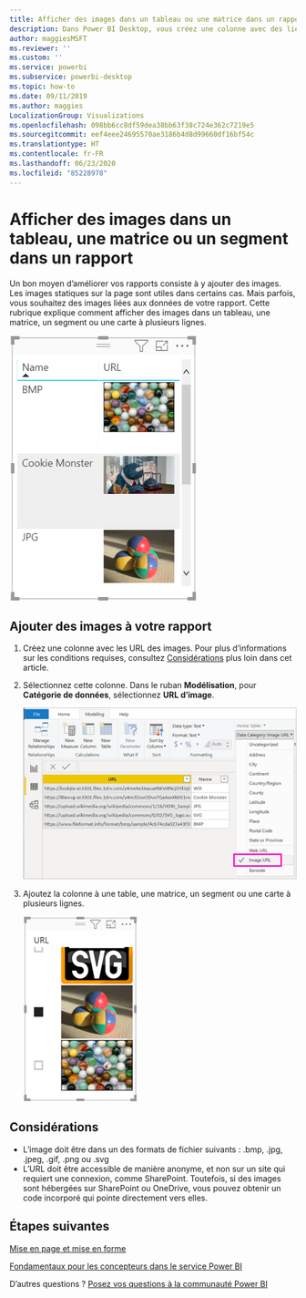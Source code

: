 ```yaml
---
title: Afficher des images dans un tableau ou une matrice dans un rapport
description: Dans Power BI Desktop, vous créez une colonne avec des liens hypertexte vers des images. Ensuite, dans Power BI Desktop ou le service Power BI, vous pouvez ajouter ces liens hypertexte à une table, une matrice, un segment ou une carte à plusieurs lignes pour afficher l’image.
author: maggiesMSFT
ms.reviewer: ''
ms.custom: ''
ms.service: powerbi
ms.subservice: powerbi-desktop
ms.topic: how-to
ms.date: 09/11/2019
ms.author: maggies
LocalizationGroup: Visualizations
ms.openlocfilehash: 098bb6cc8df59dea38bb63f38c724e362c7219e5
ms.sourcegitcommit: eef4eee24695570ae3186b4d8d99660df16bf54c
ms.translationtype: HT
ms.contentlocale: fr-FR
ms.lasthandoff: 06/23/2020
ms.locfileid: "85228978"
---
```

# <a name="display-images-in-a-table-matrix-or-slicer-in-a-report"></a>Afficher des images dans un tableau, une matrice ou un segment dans un rapport

Un bon moyen d’améliorer vos rapports consiste à y ajouter des images. Les images statiques sur la page sont utiles dans certains cas. Mais parfois, vous souhaitez des images liées aux données de votre rapport. Cette rubrique explique comment afficher des images dans un tableau, une matrice, un segment ou une carte à plusieurs lignes. 

![Images d’URL dans un tableau](media/power-bi-images-tables/power-bi-url-images-table.png)

## <a name="add-images-to-your-report"></a>Ajouter des images à votre rapport

1. Créez une colonne avec les URL des images. Pour plus d’informations sur les conditions requises, consultez [Considérations](#considerations) plus loin dans cet article.

1. Sélectionnez cette colonne. Dans le ruban **Modélisation**, pour **Catégorie de données**, sélectionnez **URL d’image**.

    ![Définir la catégorie de données sur URL d’image](media/power-bi-images-tables/power-bi-set-url-image.png)

1. Ajoutez la colonne à une table, une matrice, un segment ou une carte à plusieurs lignes.

    ![Segment avec images](media/power-bi-images-tables/power-bi-url-images-slicer.png)

## <a name="considerations"></a>Considérations

- L’image doit être dans un des formats de fichier suivants : .bmp, .jpg, .jpeg, .gif, .png ou .svg
- L’URL doit être accessible de manière anonyme, et non sur un site qui requiert une connexion, comme SharePoint. Toutefois, si des images sont hébergées sur SharePoint ou OneDrive, vous pouvez obtenir un code incorporé qui pointe directement vers elles. 


## <a name="next-steps"></a>Étapes suivantes

[Mise en page et mise en forme](/learn/modules/visuals-in-power-bi/12-formatting)

[Fondamentaux pour les concepteurs dans le service Power BI](../fundamentals/service-basic-concepts.md)

D’autres questions ? [Posez vos questions à la communauté Power BI](https://community.powerbi.com/)
